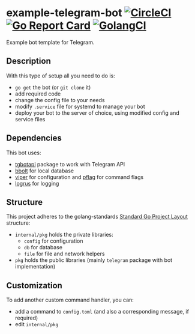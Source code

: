 # example-telegram-bot [![CircleCI](https://circleci.com/gh/nezorflame/example-telegram-bot/tree/master.svg?style=svg)](https://circleci.com/gh/nezorflame/example-telegram-bot/tree/master) [![Go Report Card](https://goreportcard.com/badge/github.com/nezorflame/example-telegram-bot)](https://goreportcard.com/report/github.com/nezorflame/example-telegram-bot) [![GolangCI](https://golangci.com/badges/github.com/nezorflame/example-telegram-bot.svg)](https://golangci.com/r/github.com/nezorflame/example-telegram-bot)

Example bot template for Telegram.

## Description

With this type of setup all you need to do is:

- `go get` the bot (or `git clone` it)
- add required code
- change the config file to your needs
- modify `.service` file for systemd to manage your bot
- deploy your bot to the server of choice, using modified config and service files

## Dependencies

This bot uses:

- [tgbotapi](github.com/go-telegram-bot-api/telegram-bot-api) package to work with Telegram API
- [bbolt](go.etcd.io/bbolt) for local database
- [viper](github.com/spf13/viper) for configuration and [pflag](github.com/spf13/pflag) for command flags
- [logrus](github.com/sirupsen/logrus) for logging

## Structure

This project adheres to the golang-standards [Standard Go Project Layout](https://github.com/golang-standards/project-layout) structure:

- `internal/pkg` holds the private libraries:
  - `config` for configuration
  - `db` for database
  - `file` for file and network helpers
- `pkg` holds the public libraries (mainly `telegram` package with bot implementation)

## Customization

To add another custom command handler, you can:

- add a command to `config.toml` (and also a corresponding message, if required)
- edit `internal/pkg`
